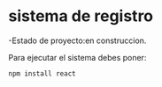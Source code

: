 <h1> sistema de registro</h1>

-Estado de proyecto:en construccion.

Para ejecutar el sistema debes poner:

```npm install react```
